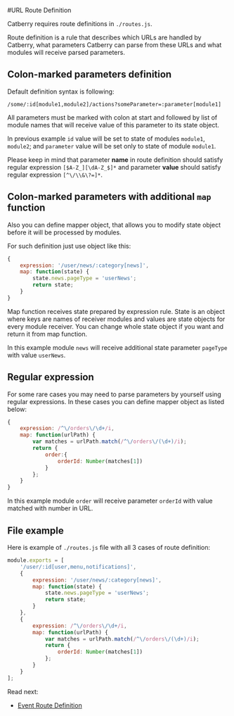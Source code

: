 #URL Route Definition

Catberry requires route definitions in `./routes.js`.

Route definition is a rule that describes which URLs are handled by Catberry,
what parameters Catberry can parse from these URLs and what modules will 
receive parsed parameters.
 
## Colon-marked parameters definition

Default definition syntax is following:

```
/some/:id[module1,module2]/actions?someParameter=:parameter[module1]
```

All parameters must be marked with colon at start and followed by list of 
module names that will receive value of this parameter to its state object.

In previous example `id` value will be set to state of modules 
`module1`, `module2`; and `parameter` value will be set only to state of module
`module1`.

Please keep in mind that parameter **name** in route definition should satisfy
regular expression `[$A-Z_][\dA-Z_$]*` and parameter **value** should satisfy
regular expression `[^\/\\&\?=]*`.

## Colon-marked parameters with additional `map` function

Also you can define mapper object, that allows you to modify state object before 
it will be processed by modules.

For such definition just use object like this:

```javascript
{
	expression: '/user/news/:category[news]',
	map: function(state) {
		state.news.pageType = 'userNews';
		return state;
	}
}

```
Map function receives state prepared by expression rule. State is an object 
where keys are names of receiver modules and values are state objects for every 
module receiver. You can change whole state object if you want and return it
from map function.

In this example module `news` will receive additional state parameter `pageType`
with value `userNews`.

## Regular expression
For some rare cases you may need to parse parameters by yourself using regular
expressions. In these cases you can define mapper object as listed below:

```javascript
{
	expression: /^\/orders\/\d+/i,
	map: function(urlPath) {
		var matches = urlPath.match(/^\/orders\/(\d+)/i);
		return {
			order:{
				orderId: Number(matches[1])
			}
		};
	}
}
```

In this example module `order` will receive parameter `orderId` with value
matched with number in URL.

## File example
Here is example of `./routes.js` file with all 3 cases of route definition:

```javascript
module.exports = [
	'/user/:id[user,menu,notifications]',
	{
		expression: '/user/news/:category[news]',
		map: function(state) {
			state.news.pageType = 'userNews';
			return state;
		}
	},
	{
		expression: /^\/orders\/\d+/i,
		map: function(urlPath) {
			var matches = urlPath.match(/^\/orders\/(\d+)/i);
			return {
				orderId: Number(matches[1])
			};
		}
	}
];
```

Read next:
 
* [Event Route Definition](event-route-definition.md)